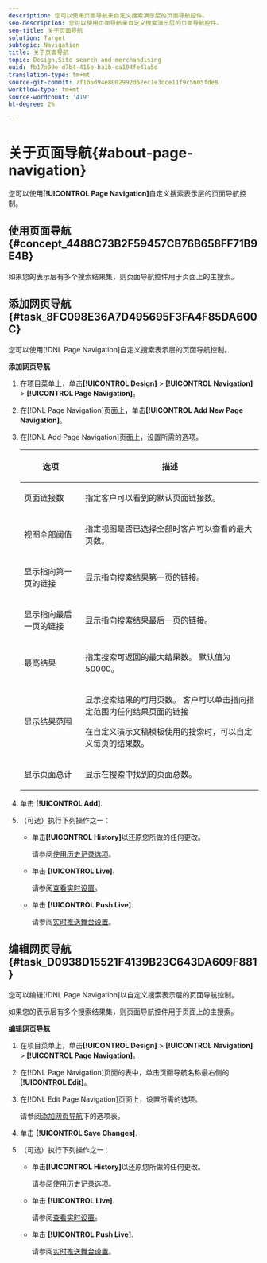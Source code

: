 ```yaml
---
description: 您可以使用页面导航来自定义搜索演示层的页面导航控件。
seo-description: 您可以使用页面导航来自定义搜索演示层的页面导航控件。
seo-title: 关于页面导航
solution: Target
subtopic: Navigation
title: 关于页面导航
topic: Design,Site search and merchandising
uuid: fb17a99e-d7b4-415e-ba1b-ca194fe41a5d
translation-type: tm+mt
source-git-commit: 7f1b5d94e8002992d62ec1e3dce11f9c5605fde8
workflow-type: tm+mt
source-wordcount: '419'
ht-degree: 2%

---
```



# 关于页面导航{#about-page-navigation}

您可以使用&#x200B;**[!UICONTROL Page Navigation]**&#x200B;自定义搜索表示层的页面导航控制。

## 使用页面导航{#concept_4488C73B2F59457CB76B658FF71B9E4B}

如果您的表示层有多个搜索结果集，则页面导航控件用于页面上的主搜索。

## 添加网页导航{#task_8FC098E36A7D495695F3FA4F85DA600C}

您可以使用[!DNL Page Navigation]自定义搜索表示层的页面导航控制。

<!-- 

t_configuring_web_page_navigation.xml

 -->

**添加网页导航**

1. 在项目菜单上，单击&#x200B;**[!UICONTROL Design]** > **[!UICONTROL Navigation]** > **[!UICONTROL Page Navigation]**。
1. 在[!DNL Page Navigation]页面上，单击&#x200B;**[!UICONTROL Add New Page Navigation]**。
1. 在[!DNL Add Page Navigation]页面上，设置所需的选项。

   <!-- 
   r_page_navigation_options.xml
   -->

   <table> 
    <thead> 
      <tr> 
      <th colname="col1" class="entry"> <p>选项 </p> </th> 
      <th colname="col2" class="entry"> <p>描述 </p> </th> 
      </tr> 
    </thead>
    <tbody> 
      <tr> 
      <td colname="col1"> <p>页面链接数 </p> </td> 
      <td colname="col2"> <p> 指定客户可以看到的默认页面链接数。 </p> </td> 
      </tr> 
      <tr> 
      <td colname="col1"> <p>视图全部阈值 </p> </td> 
      <td colname="col2"> <p>指定视图是否已选择<span class="uicontrol">全部</span>时客户可以查看的最大页数。 </p> </td> 
      </tr> 
      <tr> 
      <td colname="col1"> <p>显示指向第一页的链接 </p> </td> 
      <td colname="col2"> <p>显示指向搜索结果第一页的链接。 </p> </td> 
      </tr> 
      <tr> 
      <td colname="col1"> <p>显示指向最后一页的链接 </p> </td> 
      <td colname="col2"> <p> 显示指向搜索结果最后一页的链接。 </p> </td> 
      </tr> 
      <tr> 
      <td colname="col1"> <p>最高结果 </p> </td> 
      <td colname="col2"> <p>指定搜索可返回的最大结果数。 默认值为 50000。 </p> </td> 
      </tr> 
      <tr> 
      <td colname="col1"> <p>显示结果范围 </p> </td> 
      <td colname="col2"> <p>显示搜索结果的可用页数。 客户可以单击指向指定范围内任何结果页面的链接 </p> <p> 在自定义演示文稿模板使用的搜索时，可以自定义每页的结果数。 </p> </td> 
      </tr> 
      <tr> 
      <td colname="col1"> <p>显示页面总计 </p> </td> 
      <td colname="col2"> <p>显示在搜索中找到的页面总数。 </p> </td> 
      </tr> 
    </tbody> 
    </table>

1. 单击 **[!UICONTROL Add]**.
1. （可选）执行下列操作之一：

   * 单击&#x200B;**[!UICONTROL History]**&#x200B;以还原您所做的任何更改。

      请参阅[使用历史记录选项](../t-using-the-history-option.md#task_70DD3F87A67242BBBD2CB27156F43002)。

   * 单击 **[!UICONTROL Live]**.

      请参阅[查看实时设置](../c-about-staging.md#task_401A0EBDB5DB4D4CA933CBA7BECDC10F)。

   * 单击 **[!UICONTROL Push Live]**.

      请参阅[实时推送舞台设置](../c-about-staging.md#task_44306783B4C0408AAA58B471DAF2D9A4)。

## 编辑网页导航{#task_D0938D15521F4139B23C643DA609F881}

您可以编辑[!DNL Page Navigation]以自定义搜索表示层的页面导航控制。

<!-- 

t_editing_web_page_navigation.xml

 -->

如果您的表示层有多个搜索结果集，则页面导航控件用于页面上的主搜索。

**编辑网页导航**

1. 在项目菜单上，单击&#x200B;**[!UICONTROL Design]** > **[!UICONTROL Navigation]** > **[!UICONTROL Page Navigation]**。
1. 在[!DNL Page Navigation]页面的表中，单击页面导航名称最右侧的&#x200B;**[!UICONTROL Edit]**。
1. 在[!DNL Edit Page Navigation]页面上，设置所需的选项。

   请参阅[添加网页导航](../c-about-design-menu/c-about-page-navigation.md#task_8FC098E36A7D495695F3FA4F85DA600C)下的选项表。
1. 单击 **[!UICONTROL Save Changes]**.
1. （可选）执行下列操作之一：

   * 单击&#x200B;**[!UICONTROL History]**&#x200B;以还原您所做的任何更改。

      请参阅[使用历史记录选项](../t-using-the-history-option.md#task_70DD3F87A67242BBBD2CB27156F43002)。

   * 单击 **[!UICONTROL Live]**.

      请参阅[查看实时设置](../c-about-staging.md#task_401A0EBDB5DB4D4CA933CBA7BECDC10F)。

   * 单击 **[!UICONTROL Push Live]**.

      请参阅[实时推送舞台设置](../c-about-staging.md#task_44306783B4C0408AAA58B471DAF2D9A4)。

